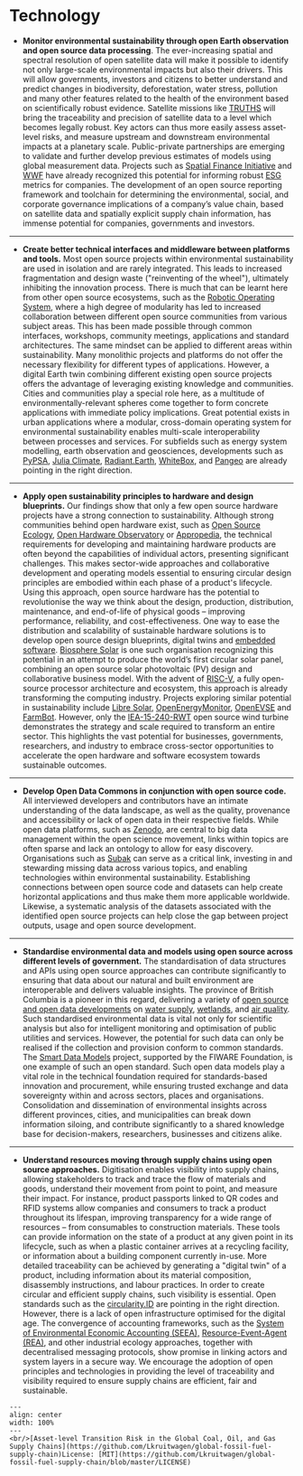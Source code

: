 # Technology

- **Monitor environmental sustainability through open Earth observation and open source data processing**. The ever-increasing spatial and spectral resolution of open satellite data will make it possible to identify not only large-scale environmental impacts but also their drivers. This will allow governments, investors and citizens to better understand and predict changes in biodiversity, deforestation, water stress, pollution and many other features related to the health of the environment based on scientifically robust evidence. Satellite missions like [TRUTHS](https://www.npl.co.uk/earth-observation/truths) will bring the traceability and precision of satellite data to a level which becomes legally robust. Key actors can thus more easily assess asset-level risks, and measure upstream and downstream environmental impacts at a planetary scale. Public-private partnerships are emerging to validate and further develop previous estimates of models using global measurement data. Projects such as [Spatial Finance Initiative](https://www.cgfi.ac.uk/spatial-finance-initiative/) and [WWF](https://www.wwf.org.uk/what-we-do/projects/nature-and-spatial-finance) have already recognized this potential for informing robust [ESG](https://en.wikipedia.org/wiki/Environmental,_social,_and_corporate_governance) metrics for companies. The development of an open source reporting framework and toolchain for determining the environmental, social, and corporate governance implications of a company’s value chain, based on satellite data and spatially explicit supply chain information, has immense potential for companies, governments and investors.

---

- **Create better technical interfaces and middleware between platforms and tools.** Most open source projects within environmental sustainability are used in isolation and are rarely integrated. This leads to increased fragmentation and design waste ("reinventing of the wheel"), ultimately inhibiting the innovation process. There is much that can be learnt here from other open source ecosystems, such as the [Robotic Operating System](https://www.ros.org), where a high degree of modularity has led to increased collaboration between different open source communities from various subject areas. This has been made possible through common interfaces, workshops, community meetings, applications and standard architectures. The same mindset can be applied to different areas within sustainability. Many monolithic projects and platforms do not offer the necessary flexibility for different types of applications. However, a digital Earth twin combining different existing open source projects offers the advantage of leveraging existing knowledge and communities. Cities and communities play a special role here, as a multitude of environmentally-relevant spheres come together to form concrete applications with immediate policy implications. Great potential exists in urban applications where a modular, cross-domain operating system for environmental sustainability enables multi-scale interoperability between processes and services. For subfields such as energy system modelling, earth observation and geosciences, developments such as [PyPSA](https://pypsa.org/), [Julia Climate](https://juliaclimate.org/), [Radiant.Earth](https://www.radiant.earth/), [WhiteBox](https://www.whiteboxgeo.com/), and [Pangeo](https://pangeo.io/) are already pointing in the right direction.

---

- **Apply open sustainability principles to hardware and design blueprints.** Our findings show that only a few open source hardware projects have a strong connection to sustainability. Although strong communities behind open hardware exist, such as [Open Source Ecology](https://www.opensourceecology.org/), [Open Hardware Observatory](https://en.oho.wiki/wiki/About_OHO_Open_Hardware_Observatory) or [Appropedia](https://www.appropedia.org/Welcome_to_Appropedia), the technical requirements for developing and maintaining hardware products are often beyond the capabilities of individual actors, presenting significant challenges. This makes sector-wide approaches and collaborative development and operating models essential to ensuring circular design principles are embodied within each phase of a product's lifecycle. Using this approach, open source hardware has the potential to revolutionise the way we think about the design, production, distribution, maintenance, and end-of-life of physical goods – improving performance, reliability, and cost-effectiveness. One way to ease the distribution and scalability of sustainable hardware solutions is to develop open source design blueprints, digital twins and [embedded software](https://en.wikipedia.org/wiki/Embedded_software). [Biosphere Solar](https://www.biosphere.solar/) is one such organisation recognizing this potential in an attempt to produce the world’s first circular solar panel, combining an open source solar photovoltaic (PV) design and collaborative business model. With the advent of [RISC-V](https://riscv.org/), a fully open-source processor architecture and ecosystem, this approach is already transforming the computing industry. Projects exploring similar potential in sustainability include [Libre Solar](https://libre.solar/), [OpenEnergyMonitor](https://openenergymonitor.org/), [OpenEVSE](https://www.openevse.com/) and [FarmBot](https://farm.bot/). However, only the [IEA-15-240-RWT](https://github.com/IEAWindTask37/IEA-15-240-RWT) open source wind turbine demonstrates the strategy and scale required to transform an entire sector. This highlights the vast potential for businesses, governments, researchers, and industry to embrace cross-sector opportunities to accelerate the open hardware and software ecosystem towards sustainable outcomes.

---

- **Develop Open Data Commons in conjunction with open source code.** All interviewed developers and contributors have an intimate understanding of the data landscape, as well as the quality, provenance and accessibility or lack of open data in their respective fields. While open data platforms, such as [Zenodo](https://zenodo.org/), are central to big data management within the open science movement, links within topics are often sparse and lack an ontology to allow for easy discovery. Organisations such as [Subak](https://subak.org/) can serve as a critical link, investing in and stewarding missing data across various topics, and enabling technologies within environmental sustainability. Establishing connections between open source code and datasets can help create horizontal applications and thus make them more applicable worldwide. Likewise, a systematic analysis of the datasets associated with the identified open source projects can help close the gap between project outputs, usage and open source development.

---

- **Standardise environmental data and models using open source across different levels of government.** The standardisation of data structures and APIs using open source approaches can contribute significantly to ensuring that data about our natural and built environment are interoperable and delivers valuable insights. The province of British Columbia is a pioneer in this regard, delivering a variety of [open source and open data developments](https://github.com/bcgov) on [water supply](https://github.com/bcgov/fasstr), [wetlands](https://github.com/bcgov/wetlandmapR), and [air quality](https://github.com/bcgov/pm25-caaqs-indicator). Such standardised environmental data is vital not only for scientific analysis but also for intelligent monitoring and optimisation of public utilities and services. However, the potential for such data can only be realised if the collection and provision conform to common standards. The [Smart Data Models](https://github.com/smart-data-models/data-models) project, supported by the FIWARE Foundation, is one example of such an open standard. Such open data models play a vital role in the technical foundation required for standards-based innovation and procurement, while ensuring trusted exchange and data sovereignty within and across sectors, places and organisations. Consolidation and dissemination of environmental insights across different provinces, cities, and municipalities can break down information siloing, and contribute significantly to a shared knowledge base for decision-makers, researchers, businesses and citizens alike.

---

- **Understand resources moving through supply chains using open source approaches.** Digitisation enables visibility into supply chains, allowing stakeholders to track and trace the flow of materials and goods, understand their movement from point to point, and measure their impact. For instance, product passports linked to QR codes and RFID systems allow companies and consumers to track a product throughout its lifespan, improving transparency for a wide range of resources – from consumables to construction materials. These tools can provide information on the state of a product at any given point in its lifecycle, such as when a plastic container arrives at a recycling facility, or information about a building component currently in-use. More detailed traceability can be achieved by generating a "digital twin" of a product, including information about its material composition, disassembly instructions, and labour practices. In order to create circular and efficient supply chains, such visibility is essential. Open standards such as the [circularity.ID](https://github.com/circularfashion/cf-circularity-id-standard) are pointing in the right direction. However, there is a lack of open infrastructure optimised for the digital age. The convergence of accounting frameworks, such as the [System of Environmental Economic Accounting (SEEA),](https://seea.un.org/ecosystem-accounting) [Resource-Event-Agent (REA)](https://en.wikipedia.org/wiki/Resources,_Events,_Agents), and other industrial ecology approaches, together with decentralised messaging protocols, show promise in linking actors and system layers in a secure way. We encourage the adoption of open principles and technologies in providing the level of traceability and visibility required to ensure supply chains are efficient, fair and sustainable.


```{figure} ../images/fossil-fuel-supply-chain.png
---
align: center
width: 100%
---
<br/>[Asset-level Transition Risk in the Global Coal, Oil, and Gas Supply Chains](https://github.com/Lkruitwagen/global-fossil-fuel-supply-chain)License: [MIT](https://github.com/Lkruitwagen/global-fossil-fuel-supply-chain/blob/master/LICENSE)
```